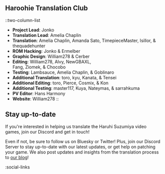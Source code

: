 ## Haroohie Translation Club
::two-column-list
- **Project Lead**: Jonko
- **Translation Lead**: Amelia Chaplin
- **Translation**: Amelia Chaplin, Amanda Sato, TimepieceMaster, Isillor, & thequadehunter
- **ROM Hacking**: Jonko & Ermelber
- **Graphic Design**: William278 & Cerber
- **Editing**: William278, Alvy, NewGBAXL,<br/>Fang, Ziomek, & Chocobo
- **Testing**: Lambsauce, Amelia Chaplin, & Goblinaro
- **Additional Translation**: toro, kyu, Kanata, & Tensei
- **Additional Editing**: toro, Pierce, Cosmix, & Kon
- **Additional Testing**: master117, Kuya, Nateymas, & sarrahkuma
- **PV Editor**: Hans Harmony
- **Website**: William278
::

## Stay up-to-date
If you're interested in helping us translate the Haruhi Suzumiya video games, join our Discord and get in touch!

Even if not, be sure to follow us on Bluesky or Twitter! Plus, join our Discord Server to stay up-to-date with our latest updates, or get help on patching your game. We also post updates and insights from the translation process to [our blog](/blog)!

<!-- Social media, Discord and blog buttons -->
:social-links